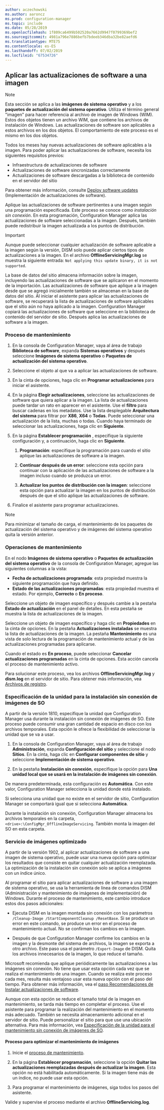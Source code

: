 ```yaml
---
author: aczechowski
ms.author: aaroncz
ms.prod: configuration-manager
ms.topic: include
ms.date: 05/28/2019
ms.openlocfilehash: 1f809ca6499b502520a7662d9947f0799369bef2
ms.sourcegitcommit: 4981a796e7886befb7bdeeb346dba32be82aefd6
ms.translationtype: MTE75
ms.contentlocale: es-ES
ms.lasthandoff: 07/02/2019
ms.locfileid: "67534726"
---
```

## <a name="BKMK_OSImagesApplyUpdates"></a> Aplicar las actualizaciones de software a una imagen

> [!Note]  
> Esta sección se aplica a las **imágenes de sistema operativo** y a los **paquetes de actualización del sistema operativo**. Utiliza el término general "imagen" para hacer referencia al archivo de imagen de Windows (WIM). Estos dos objetos tienen un archivo WIM, que contiene los archivos de instalación de Windows. Las actualizaciones de software son aplicables a estos archivos en los dos objetos. El comportamiento de este proceso es el mismo en los dos objetos.  

Todos los meses hay nuevas actualizaciones de software aplicables a la imagen. Para poder aplicar las actualizaciones de software, necesita los siguientes requisitos previos:

- Infraestructura de actualizaciones de software  
- Actualizaciones de software sincronizadas correctamente  
- Actualizaciones de software descargadas a la biblioteca de contenido en el servidor del sitio  

Para obtener más información, consulte [Deploy software updates](/sccm/sum/deploy-use/deploy-software-updates) (Implementación de actualizaciones de software).  

Aplique las actualizaciones de software pertinentes a una imagen según una programación especificada. Este proceso se conoce como *instalación sin conexión*. En esta programación, Configuration Manager aplica las actualizaciones de software seleccionadas a la imagen. Después, también puede redistribuir la imagen actualizada a los puntos de distribución.

> [!Important]  
> Aunque puede seleccionar cualquier actualización de software aplicable a la imagen según la versión, DISM solo puede aplicar ciertos tipos de actualizaciones a la imagen. En el archivo **OfflineServicingMgr.log** se muestra la siguiente entrada: `Not applying this update binary, it is not supported`.<!-- SCCMDocs issue 1324 -->

La base de datos del sitio almacena información sobre la imagen, incluyendo las actualizaciones de software que se aplicaron en el momento de la importación. Las actualizaciones de software que aplique a la imagen desde que se agregó inicialmente también se almacenan en la base de datos del sitio. Al iniciar el asistente para aplicar las actualizaciones de software, se recuperará la lista de actualizaciones de software aplicables que el sitio aún no haya aplicado a la imagen. Configuration Manager copiará las actualizaciones de software que seleccione en la biblioteca de contenido del servidor de sitio. Después aplica las actualizaciones de software a la imagen.  

### <a name="servicing-process"></a>Proceso de mantenimiento

1. En la consola de Configuration Manager, vaya al área de trabajo **Biblioteca de software**, expanda **Sistemas operativos** y después seleccione **Imágenes de sistema operativo** o **Paquetes de actualización del sistema operativo**.  

2. Seleccione el objeto al que va a aplicar las actualizaciones de software.  

3. En la cinta de opciones, haga clic en **Programar actualizaciones** para iniciar el asistente.  

4. En la página **Elegir actualizaciones**, seleccione las actualizaciones de software que quiera aplicar a la imagen. La lista de actualizaciones puede tardar un rato en aparecer en el asistente. Use el **filtro** para buscar cadenas en los metadatos. Use la lista desplegable **Arquitectura del sistema** para filtrar por **X86**, **X64** o **Todas**. Puede seleccionar una actualización de la lista, muchas o todas. Cuando haya terminado de seleccionar las actualizaciones, haga clic en **Siguiente**.  

5. En la página **Establecer programación** , especifique la siguiente configuración y, a continuación, haga clic en **Siguiente**.  

    1. **Programación**: especifique la programación para cuando el sitio aplique las actualizaciones de software a la imagen.  

    2. **Continuar después de un error**: seleccione esta opción para continuar con la aplicación de las actualizaciones de software a la imagen incluso cuando se produzca un error.  

    3. **Actualizar los puntos de distribución con la imagen**: seleccione esta opción para actualizar la imagen en los puntos de distribución después de que el sitio aplique las actualizaciones de software.  

6. Finalice el asistente para programar actualizaciones.  

> [!NOTE]  
> Para minimizar el tamaño de carga, el mantenimiento de los paquetes de actualización del sistema operativo y de imágenes del sistema operativo quita la versión anterior.  

### <a name="servicing-operations"></a>Operaciones de mantenimiento

En el nodo **Imágenes de sistema operativo** o **Paquetes de actualización del sistema operativo** de la consola de Configuration Manager, agregue las siguientes columnas a la vista:

- **Fecha de actualizaciones programada**: esta propiedad muestra la siguiente programación que haya definido.  
- **Estado de las actualizaciones programadas**: esta propiedad muestra el estado. Por ejemplo, **Correcto** o **En proceso**.  

Seleccione un objeto de imagen específico y después cambie a la pestaña **Estado de actualización** en el panel de detalles. En esta pestaña se muestra la lista de actualizaciones de la imagen.

Seleccione un objeto de imagen específico y haga clic en **Propiedades** en la cinta de opciones. En la pestaña **Actualizaciones instaladas** se muestra la lista de actualizaciones de la imagen. La pestaña **Mantenimiento** es una vista de solo lectura de la programación de mantenimiento actual y de las actualizaciones programadas para aplicarse.

Cuando el estado es **En proceso**, puede seleccionar **Cancelar actualizaciones programadas** en la cinta de opciones. Esta acción cancela el proceso de mantenimiento activo.

Para solucionar este proceso, vea los archivos **OfflineServicingMgr.log** y **dism.log** en el servidor de sitio. Para obtener más información, vea [Archivos de registro](/sccm/core/plan-design/hierarchy/log-files).

### <a name="bkmk_servicing-drive"></a> Especificación de la unidad para la instalación sin conexión de imágenes de SO

<!--1358924-->

A partir de la versión 1810, especifique la unidad que Configuration Manager usa durante la instalación sin conexión de imágenes de SO. Este proceso puede consumir una gran cantidad de espacio en disco con los archivos temporales. Esta opción le ofrece la flexibilidad de seleccionar la unidad que se va a usar.

1. En la consola de Configuration Manager, vaya al área de trabajo **Administración**, expanda **Configuración del sitio** y seleccione el nodo **Sitios**. En la cinta, haga clic en **Configurar componentes de sitio** y seleccione **Implementación de sistema operativo**.  

2. En la pestaña **Instalación sin conexión**, especifique la opción para **Una unidad local que se usará en la instalación de imágenes sin conexión**.  

De manera predeterminada, esta configuración es **Automática**. Con este valor, Configuration Manager selecciona la unidad donde está instalado.

Si selecciona una unidad que no existe en el servidor de sitio, Configuration Manager se comportará igual que si selecciona **Automática**.

Durante la instalación sin conexión, Configuration Manager almacena los archivos temporales en la carpeta, `<drive>:\ConfigMgr_OfflineImageServicing`. También monta la imagen del SO en esta carpeta.

### <a name="bkmk_resetbase"></a> Servicio de imágenes optimizado

<!--3555951-->

A partir de la versión 1902, al aplicar actualizaciones de software a una imagen de sistema operativo, puede usar una nueva opción para optimizar los resultados que consiste en quitar cualquier actualización reemplazada. La optimización de la instalación sin conexión solo se aplica a imágenes con un índice único.

Al programar el sitio para aplicar actualizaciones de software a una imagen de sistema operativo, se usa la herramienta de línea de comandos DISM (Administración y mantenimiento de imágenes de implementación) de Windows. Durante el proceso de mantenimiento, este cambio introduce estos dos pasos adicionales:  

- Ejecuta DISM en la imagen montada sin conexión con los parámetros `/Cleanup-Image /StartComponentCleanup /ResetBase`. Si se produce un error en este comando, se produce un error en el proceso de mantenimiento actual. No se confirman los cambios en la imagen.  

- Después de que Configuration Manager confirme los cambios en la imagen y la desmonte del sistema de archivos, la imagen se exporta a otro archivo. Este paso usa el parámetro `/Export-Image` de DISM. Quita los archivos innecesarios de la imagen, lo que reduce el tamaño.  

Microsoft recomienda que aplique periódicamente las actualizaciones a las imágenes sin conexión. No tiene que usar esta opción cada vez que se realiza el mantenimiento de una imagen. Cuando se realiza este proceso cada mes, resulta más ventajoso usar esta nueva opción con el paso del tiempo. Para obtener más información, vea el [paso Recomendaciones de Instalar actualizaciones de software](/sccm/osd/understand/install-software-updates#recommendations).

Aunque con esta opción se reduce el tamaño total de la imagen en mantenimiento, se tarda más tiempo en completar el proceso. Use el asistente para programar la realización del mantenimiento en el momento más adecuado. También se necesita almacenamiento adicional en el servidor de sitio. Puede personalizar el sitio para que use una ubicación alternativa. Para más información, vea [Especificación de la unidad para el mantenimiento sin conexión de imágenes de SO](#bkmk_servicing-drive).

#### <a name="process-to-optimize-image-servicing"></a>Proceso para optimizar el mantenimiento de imágenes

1. Inicie el [proceso de mantenimiento](#servicing-process).  

2. En la página **Establecer programación**, seleccione la opción **Quitar las actualizaciones reemplazadas después de actualizar la imagen**. Esta opción no está habilitada automáticamente. Si la imagen tiene más de un índice, no puede usar esta opción.  

3. Para programar el mantenimiento de imágenes, siga todos los pasos del asistente.  

Valide y supervise el proceso mediante el archivo **OfflineServicing.log**.
